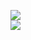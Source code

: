 [![](https://img.shields.io/badge/Made%20With-Github%20Spray-lightgrey.svg?style=for-the-badge&logo=github)](https://github.com/Annihil/github-spray#284)  
[![](https://i.imgur.com/2DrTn0Z.gif)](https://github.com/Annihil/github-spray)